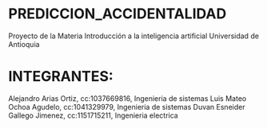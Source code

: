 # PREDICCION_ACCIDENTALIDAD
Proyecto de la Materia Introducción a la inteligencia artificial Universidad de Antioquia

# INTEGRANTES:
Alejandro Arias Ortiz, cc:1037669816, Ingenieria de sistemas
Luis Mateo Ochoa Agudelo, cc:1041329979, Ingenieria de sistemas
Duvan Esneider Gallego Jimenez, cc:1151715211, Ingenieria electrica
